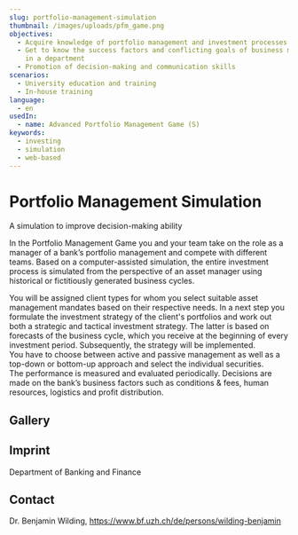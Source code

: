 ```yaml
---
slug: portfolio-management-simulation
thumbnail: /images/uploads/pfm_game.png
objectives:
  - Acquire knowledge of portfolio management and investment processes
  - Get to know the success factors and conflicting goals of business management
    in a department
  - Promotion of decision-making and communication skills
scenarios:
  - University education and training
  - In-house training
language:
  - en
usedIn:
  - name: Advanced Portfolio Management Game (S)
keywords:
  - investing
  - simulation
  - web-based
---
```

# Portfolio Management Simulation
A simulation to improve decision-making ability

In the Portfolio Management Game you and your team take on the role as a manager of a bank’s portfolio management and compete with different teams. Based on a computer-assisted simulation, the entire investment process is simulated from the perspective of an asset manager using historical or fictitiously generated business cycles.

You will be assigned client types for whom you select suitable asset management mandates based on their respective needs. In a next step you formulate the investment strategy of the client's portfolios and work out both a strategic and tactical investment strategy. The latter is based on forecasts of the business cycle, which you receive at the beginning of every investment period. Subsequently, the strategy will be implemented. You have to choose between active and passive management as well as a top-down or bottom-up approach and select the individual securities. The performance is measured and evaluated periodically. Decisions are made on the bank’s business factors such as conditions & fees, human resources, logistics and profit distribution.

## Gallery


## Imprint
Department of Banking and Finance

## Contact
Dr. Benjamin Wilding, <https://www.bf.uzh.ch/de/persons/wilding-benjamin>